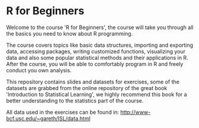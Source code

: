 # R for Beginners
Welcome to the course 'R for Beginners', the course will take you through all the basics you need to know about R programming. 

The course covers topics like basic data structures, importing and exporting data, accessing packages, writing customized functions, visualizing your data and also some popular statistical methods and their applications in R. After the course, you will be able to comfortably program in R and freely conduct you own analysis.
 
This repository contains slides and datasets for exercises, some of the datasets are grabbed from the online repository of the great book 'Introduction to Statistical Learning', we highly recommend this book for a better understanding to the statistics part of the course.

All data used in the exercises can be found in:
http://www-bcf.usc.edu/~gareth/ISL/data.html
